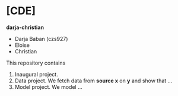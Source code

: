 # \[CDE\]

**darja-christian**
- Darja Baban (czs927)
- Eloise
- Christian

This repository contains  
1. Inaugural project. 
2. Data project. We fetch data from **source x** on **y** and show that ...
3. Model project. We model ...
